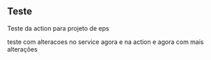 ## Teste
Teste da action para projeto de eps    

teste com alteracoes no service agora e na action e agora com mais alterações
